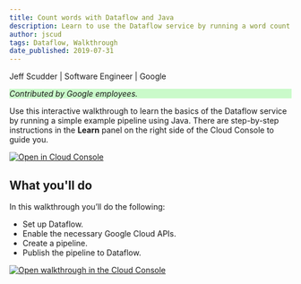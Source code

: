 ```yaml
---
title: Count words with Dataflow and Java
description: Learn to use the Dataflow service by running a word count example in Java.
author: jscud
tags: Dataflow, Walkthrough
date_published: 2019-07-31
---
```


Jeff Scudder | Software Engineer | Google

<p style="background-color:#CAFACA;"><i>Contributed by Google employees.</i></p>

Use this interactive walkthrough to learn the basics of the Dataflow service by
running a simple example pipeline using Java. There are step-by-step 
instructions in the **Learn** panel on the right side of the Cloud Console to 
guide you.

[![Open in Cloud Console](https://walkthroughs.googleusercontent.com/tutorial/resources/open-in-console-button.svg)](https://console.cloud.google.com/?walkthrough_id=dataflow__quickstart-beam__quickstart-beam-java)

## What you'll do

In this walkthrough you’ll do the following:

* Set up Dataflow.
* Enable the necessary Google Cloud APIs.
* Create a pipeline.
* Publish the pipeline to Dataflow.

[![Open walkthrough in the Cloud Console](https://storage.googleapis.com/gcp-community/tutorials/java-dataflow-quickstart/tutorial.png)](https://console.cloud.google.com/?walkthrough_id=dataflow__quickstart-beam__quickstart-beam-java)
